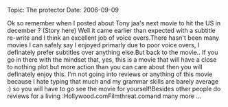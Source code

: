 Topic: The protector
Date: 2006-09-09

Ok so remember when I posted about Tony jaa's next movie to hit the US in december ? (Story here) Well it came earlier than expected with a subtitle re-write and I think an excellent job of voice overs.There hasn't been many movies I can safely say I enjoyed primarly due to poor voice overs, I definately prefer subtitles over anything else.But back to the movie.. If you go in there with the mindset that, yes, this is a movie that will have a close to nothing plot but more action than you can care about then you will definately enjoy this. I'm not going into reviews or anything of this movie because I hate typing that much and my grammar skills are barely average :) so you will have to go see the movie for yourself!Besides other people do reviews for a living :Hollywood.comFilmthreat.comand many more ...



